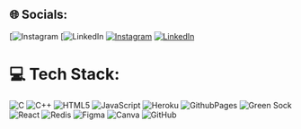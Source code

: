 ## 🌐 Socials:
[![Instagram](https://www.instagram.com/tanyakapoor352/) [![LinkedIn](https://www.linkedin.com/in/tanya-kapoor-a21a3128b/) 
[![Instagram](https://img.shields.io/badge/Instagram-%23E4405F.svg?logo=Instagram&logoColor=white)](https://www.instagram.com/tanyakapoor352/) [![LinkedIn](https://img.shields.io/badge/LinkedIn-%230077B5.svg?logo=linkedin&logoColor=white)](https://www.linkedin.com/in/tanya-kapoor-a21a3128b/) 

# 💻 Tech Stack:
![C](https://img.shields.io/badge/c-%2300599C.svg?style=flat-square&logo=c&logoColor=white) ![C++](https://img.shields.io/badge/c++-%2300599C.svg?style=flat-square&logo=c%2B%2B&logoColor=white) ![HTML5](https://img.shields.io/badge/html5-%23E34F26.svg?style=flat-square&logo=html5&logoColor=white) ![JavaScript](https://img.shields.io/badge/javascript-%23323330.svg?style=flat-square&logo=javascript&logoColor=%23F7DF1E) ![Heroku](https://img.shields.io/badge/heroku-%23430098.svg?style=flat-square&logo=heroku&logoColor=white) ![GithubPages](https://img.shields.io/badge/github%20pages-121013?style=flat-square&logo=github&logoColor=white) ![Green Sock](https://img.shields.io/badge/green%20sock-88CE02?style=flat-square&logo=greensock&logoColor=white) ![React](https://img.shields.io/badge/react-%2320232a.svg?style=flat-square&logo=react&logoColor=%2361DAFB) ![Redis](https://img.shields.io/badge/redis-%23DD0031.svg?style=flat-square&logo=redis&logoColor=white) ![Figma](https://img.shields.io/badge/figma-%23F24E1E.svg?style=flat-square&logo=figma&logoColor=white) ![Canva](https://img.shields.io/badge/Canva-%2300C4CC.svg?style=flat-square&logo=Canva&logoColor=white) ![GitHub](https://img.shields.io/badge/github-%23121011.svg?style=flat-square&logo=github&logoColor=white)
